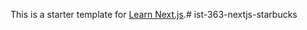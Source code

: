 This is a starter template for [Learn Next.js](https://nextjs.org/learn).# ist-363-nextjs-starbucks

